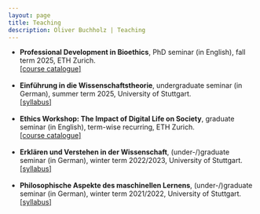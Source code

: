 ```yaml
---
layout: page
title: Teaching
description: Oliver Buchholz | Teaching
---
```


<ul>
<li>
<b>Professional Development in Bioethics</b>, PhD seminar (in English), fall term 2025, ETH Zurich.<br><a href= "https://www.vvz.ethz.ch/Vorlesungsverzeichnis/lerneinheit.view?lang=en&lerneinheitId=196543&semkez=2025W&ansicht=LEHRVERANSTALTUNGEN&" target= "_blank">[course catalogue]</a><br><br>
</li>
  
<li>
<b>Einführung in die Wissenschaftstheorie</b>, undergraduate seminar (in German), summer term 2025, University of Stuttgart.<br><a href= "papers/Syllabus_WT.pdf" target= "_blank">[syllabus]</a><br><br>
</li>
  
<li>
<b>Ethics Workshop: The Impact of Digital Life on Society</b>, graduate seminar (in English), term-wise recurring, ETH Zurich.<br><a href= "https://www.vvz.ethz.ch/Vorlesungsverzeichnis/lerneinheit.view?semkez=2024W&ansicht=KATALOGDATEN&lerneinheitId=182672&lang=en" target= "_blank">[course catalogue]</a><br><br>
</li>

<li>
<b>Erklären und Verstehen in der Wissenschaft</b>, (under-/)graduate seminar (in German), winter term 2022/2023, University of Stuttgart.<br><a href= "papers/Syllabus_EuV.pdf" target= "_blank">[syllabus]</a><br><br>
</li>

<li>
<b>Philosophische Aspekte des maschinellen Lernens</b>, (under-/)graduate seminar (in German), winter term 2021/2022, University of Stuttgart.<br><a href= "papers/Syllabus_PhilML.pdf" target= "_blank">[syllabus]</a><br><br>
</li>
</ul>

